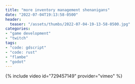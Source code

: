 ```yaml
---
title: "more inventory management shenanigans"
date: "2022-07-04T19:13:58-0500"
header:
  teaser: "/assets/thumbs/2022-07-04-19-13-58-0500.jpg"
categories:
- "game development"
- "twitch"
tags:
- "code: gdscript"
- "code: rust"
- "flambe"
- "godot"
---
```

{% include video id="729457149" provider="vimeo" %}
